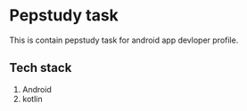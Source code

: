 # Pepstudy task
This is contain pepstudy task for android app devloper profile.
## Tech stack
1. Android
2. kotlin
